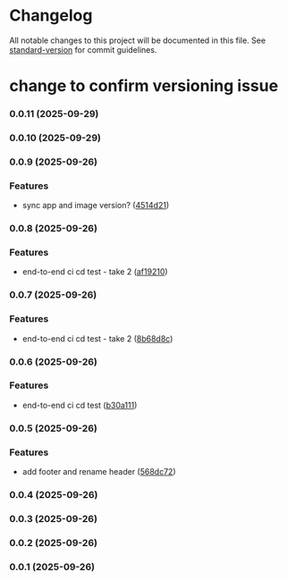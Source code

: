 # Changelog

All notable changes to this project will be documented in this file. See [standard-version](https://github.com/conventional-changelog/standard-version) for commit guidelines.

# change to confirm versioning issue

### 0.0.11 (2025-09-29)

### 0.0.10 (2025-09-29)

### 0.0.9 (2025-09-26)


### Features

* sync app and image version? ([4514d21](https://github.com/mornemaritz/health-diary/commit/4514d219055e715d3313af3edd1c6d7b6e38e636))

### 0.0.8 (2025-09-26)


### Features

* end-to-end ci cd test - take 2 ([af19210](https://github.com/mornemaritz/health-diary/commit/af19210ed3c36d82dac46c53655bf28550cdb7fb))

### 0.0.7 (2025-09-26)


### Features

* end-to-end ci cd test - take 2 ([8b68d8c](https://github.com/mornemaritz/health-diary/commit/8b68d8c0b84626acd64fa256d9e5c570de7b17f5))

### 0.0.6 (2025-09-26)


### Features

* end-to-end ci cd test ([b30a111](https://github.com/mornemaritz/health-diary/commit/b30a11155063708dc11e4f0eea32270a3e369e45))

### 0.0.5 (2025-09-26)


### Features

* add footer and rename header ([568dc72](https://github.com/mornemaritz/health-diary/commit/568dc72245c0dcc5faacc2306e41d80d4f126fe9))

### 0.0.4 (2025-09-26)

### 0.0.3 (2025-09-26)

### 0.0.2 (2025-09-26)

### 0.0.1 (2025-09-26)

